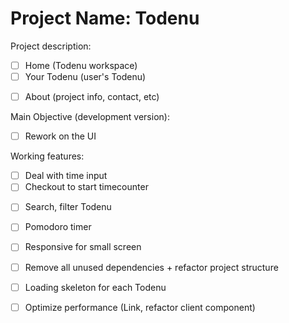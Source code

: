 # Project Name: Todenu

Project description:
- [ ] Home (Todenu workspace)
- [ ] Your Todenu (user's Todenu)
<!-- - [ ] Profile (user info, settings, statistics) -->
- [ ] About (project info, contact, etc)

Main Objective (development version):
- [ ] Rework on the UI 


Working features:  
- [ ] Deal with time input 
- [ ] Checkout to start timecounter 
<!-- - [ ] Random to randomize job within freetime  -->
- [ ] Search, filter Todenu 
<!-- - [ ] Store job statistics for each user -->
- [ ] Pomodoro timer
- [ ] Responsive for small screen
- [ ] Remove all unused dependencies + refactor project structure
- [ ] Loading skeleton for each Todenu
- [ ] Optimize performance (Link, refactor client component)


